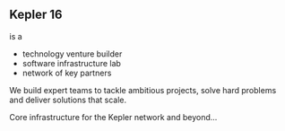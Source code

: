## Kepler 16
is a
- technology venture builder
- software infrastructure lab
- network of key partners

We build expert teams to tackle ambitious
projects, solve hard problems and deliver
solutions that scale.

Core infrastructure for the Kepler network
and beyond...
